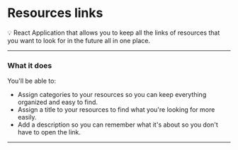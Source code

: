 # Resources links

💡 React Application that allows you to keep all the links of resources that you want to look for in the future all in one place.

---

### What it does

You'll be able to:

- Assign categories to your resources so you can keep everything organized and easy to find.
- Assign a title to your resources to find what you're looking for more easily.
- Add a description so you can remember what it's about so you don't have to open the link.

---

<!---
#### How it was built

The technologies I used to build this app are:

- NodeJs
- Typescript
- React
- Docker
- Prisma

I have used hexagonal architecture to write clean code and I have tried to follow the SOLID principles as much as possible.
-->

